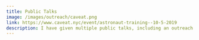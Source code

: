 ```yaml
---
title: Public Talks
image: /images/outreach/caveat.png
link: https://www.caveat.nyc/event/astronaut-training--10-5-2019
description: I have given multiple public talks, including an outreach lecture at the South African Astronomical Observatory and a TEDx talk at Brown University. I have also been a guest on the comedy game show <a href="https://www.caveat.nyc/event/astronaut-training--10-5-2019">Astronaut Training</a> at Caveat in NYC.
---
```

